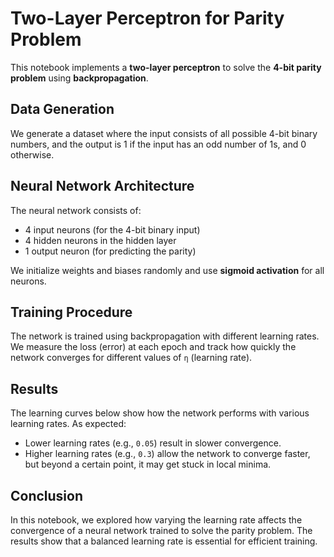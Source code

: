# Two-Layer Perceptron for Parity Problem

This notebook implements a **two-layer perceptron** to solve the **4-bit parity problem** using **backpropagation**.

## Data Generation

We generate a dataset where the input consists of all possible 4-bit binary numbers, and the output is 1 if the input has an odd number of 1s, and 0 otherwise.

## Neural Network Architecture

The neural network consists of:
- 4 input neurons (for the 4-bit binary input)
- 4 hidden neurons in the hidden layer
- 1 output neuron (for predicting the parity)

We initialize weights and biases randomly and use **sigmoid activation** for all neurons.

## Training Procedure

The network is trained using backpropagation with different learning rates. We measure the loss (error) at each epoch and track how quickly the network converges for different values of `η` (learning rate).

## Results

The learning curves below show how the network performs with various learning rates. As expected:
- Lower learning rates (e.g., `0.05`) result in slower convergence.
- Higher learning rates (e.g., `0.3`) allow the network to converge faster, but beyond a certain point, it may get stuck in local minima.

## Conclusion

In this notebook, we explored how varying the learning rate affects the convergence of a neural network trained to solve the parity problem. The results show that a balanced learning rate is essential for efficient training.
